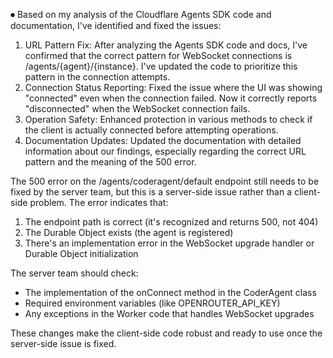 
⏺ Based on my analysis of the Cloudflare Agents SDK code and documentation, I've identified and fixed the issues:

  1. URL Pattern Fix: After analyzing the Agents SDK code and docs, I've confirmed that the correct pattern for WebSocket
  connections is /agents/{agent}/{instance}. I've updated the code to prioritize this pattern in the connection attempts.
  2. Connection Status Reporting: Fixed the issue where the UI was showing "connected" even when the connection failed. Now it
  correctly reports "disconnected" when the WebSocket connection fails.
  3. Operation Safety: Enhanced protection in various methods to check if the client is actually connected before attempting
  operations.
  4. Documentation Updates: Updated the documentation with detailed information about our findings, especially regarding the correct
   URL pattern and the meaning of the 500 error.

  The 500 error on the /agents/coderagent/default endpoint still needs to be fixed by the server team, but this is a server-side
  issue rather than a client-side problem. The error indicates that:

  1. The endpoint path is correct (it's recognized and returns 500, not 404)
  2. The Durable Object exists (the agent is registered)
  3. There's an implementation error in the WebSocket upgrade handler or Durable Object initialization

  The server team should check:
  - The implementation of the onConnect method in the CoderAgent class
  - Required environment variables (like OPENROUTER_API_KEY)
  - Any exceptions in the Worker code that handles WebSocket upgrades

  These changes make the client-side code robust and ready to use once the server-side issue is fixed.
